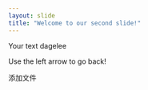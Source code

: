 ```yaml
---
layout: slide
title: "Welcome to our second slide!"
---
```

Your text dagelee

Use the left arrow to go back!

添加文件